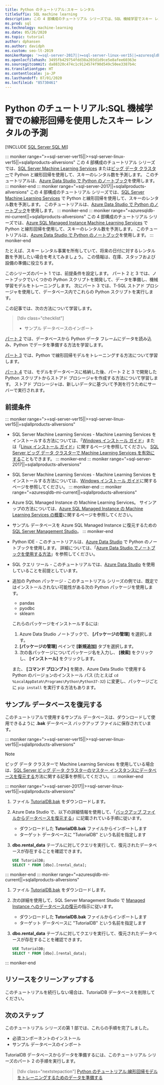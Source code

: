 ```yaml
---
title: Python のチュートリアル:スキー レンタル
titleSuffix: SQL machine learning
description: この 4 部構成のチュートリアル シリーズでは、SQL 機械学習でスキー レンタルを予測する線形回帰モデルを Python で構築します。
ms.prod: sql
ms.technology: machine-learning
ms.date: 05/26/2020
ms.topic: tutorial
author: dphansen
ms.author: davidph
ms.custom: seo-lt-2019
monikerRange: '>=sql-server-2017||>=sql-server-linux-ver15||=azuresqldb-mi-current||=sqlallproducts-allversions'
ms.openlocfilehash: 3495fb429754fdd38a203d1d9ce5e8afee60363e
ms.sourcegitcommit: da88320c474c1c9124574f90d549c50ee3387b4c
ms.translationtype: HT
ms.contentlocale: ja-JP
ms.lasthandoff: 07/01/2020
ms.locfileid: "85730461"
---
```

# <a name="python-tutorial-predict-ski-rental-with-linear-regression-with-sql-machine-learning"></a>Python のチュートリアル:SQL 機械学習での線形回帰を使用したスキー レンタルの予測
[!INCLUDE [SQL Server SQL MI](../../includes/applies-to-version/sql-asdbmi.md)]

::: moniker range=">=sql-server-ver15||>=sql-server-linux-ver15||=sqlallproducts-allversions"
この 4 部構成のチュートリアル シリーズでは、[SQL Server Machine Learning Services](../sql-server-machine-learning-services.md) または[ビッグ データ クラスター](../../big-data-cluster/machine-learning-services.md)で Python と線形回帰を使用して、スキーのレンタル数を予測します。 このチュートリアルは、[Azure Data Studio で Python のノートブック](../../azure-data-studio/sql-notebooks.md)を使用します。
::: moniker-end
::: moniker range="=sql-server-2017||=sqlallproducts-allversions"
この 4 部構成のチュートリアル シリーズでは、[SQL Server Machine Learning Services](../sql-server-machine-learning-services.md) で Python と線形回帰を使用して、スキーのレンタル数を予測します。 このチュートリアルは、[Azure Data Studio で Python のノートブック](../../azure-data-studio/sql-notebooks.md)を使用します。
::: moniker-end
::: moniker range="=azuresqldb-mi-current||=sqlallproducts-allversions"
この 4 部構成のチュートリアル シリーズでは、[Azure SQL Managed Instance Machine Learning Services](/azure/azure-sql/managed-instance/machine-learning-services-overview) で Python と線形回帰を使用して、スキーのレンタル数を予測します。 このチュートリアルは、[Azure Data Studio で Python のノートブック](../../azure-data-studio/sql-notebooks.md)を使用します。
::: moniker-end

たとえば、スキー レンタル事業を所有していて、将来の日付に対するレンタル数を予測したい場合を考えてみましょう。 この情報は、在庫、スタッフおよび設備の準備に役立ちます。

このシリーズのパート 1 では、前提条件を設定します。 パート 2 と 3 では、ノートブックでいくつかの Python スクリプトを開発して、データを準備し、機械学習モデルをトレーニングします。 次にパート 3 では、T-SQL ストアド プロシージャを使用して、データベース内でこれらの Python スクリプトを実行します。

この記事では、次の方法について学習します。

> [!div class="checklist"]
> * サンプル データベースのインポート

[パート 2](python-ski-rental-linear-regression-prepare-data.md) では、データベースから Python データ フレームにデータを読み込み、Python でデータを準備する方法を学習します。

[パート 3](python-ski-rental-linear-regression-train-model.md) では、Python で線形回帰モデルをトレーニングする方法について学習します。

[パート 4](python-ski-rental-linear-regression-deploy-model.md) では、モデルをデータベースに格納した後、パート 2 と 3 で開発した Python スクリプトからストアド プロシージャを作成する方法について学習します。 ストアド プロシージャは、新しいデータに基づいて予測を行うためにサーバーで実行されます。

## <a name="prerequisites"></a>前提条件

::: moniker range=">=sql-server-ver15||>=sql-server-linux-ver15||=sqlallproducts-allversions"
* SQL Server Machine Learning Services - Machine Learning Services をインストールする方法については、「[Windows インストール ガイド](../install/sql-machine-learning-services-windows-install.md)」または「[Linux インストール ガイド](../../linux/sql-server-linux-setup-machine-learning.md?toc=%2Fsql%2Fmachine-learning%2Ftoc.json)」に関するページを参照してください。 [SQL Server ビッグ データ クラスターで Machine Learning Services を有効にする](../../big-data-cluster/machine-learning-services.md)こともできます。
::: moniker-end
::: moniker range="=sql-server-2017||=sqlallproducts-allversions"
* SQL Server Machine Learning Services - Machine Learning Services をインストールする方法については、[Windows インストール ガイド](../install/sql-machine-learning-services-windows-install.md)に関するページを参照してください。 
::: moniker-end
::: moniker range="=azuresqldb-mi-current||=sqlallproducts-allversions"
* Azure SQL Managed Instance の Machine Learning Services。 サインアップの方法については、[Azure SQL Managed Instance の Machine Learning Services の概要](/azure/azure-sql/managed-instance/machine-learning-services-overview)に関するページを参照してください。

* サンプル データベースを Azure SQL Managed Instance に復元するための [SQL Server Management Studio](../../ssms/download-sql-server-management-studio-ssms.md)。
::: moniker-end

* Python IDE - このチュートリアルは、[Azure Data Studio](../../azure-data-studio/what-is.md) で Python のノートブックを使用します。 詳細については、「[Azure Data Studio でノートブックを使用する方法](../../azure-data-studio/sql-notebooks.md)」を参照してください。

* SQL クエリ ツール - このチュートリアルでは、[Azure Data Studio](../../azure-data-studio/what-is.md) を使用していることを前提としています。

* 追加の Python パッケージ - このチュートリアル シリーズの例では、既定ではインストールされない可能性がある次の Python パッケージを使用します。

  * pandas
  * pyodbc
  * sklearn

  これらのパッケージをインストールするには:
  1. Azure Data Studio ノートブックで、 **[パッケージの管理]** を選択します。
  2. **[パッケージの管理]** ペインで **[新規追加]** タブを選択します。
  3. 次の各パッケージについてパッケージ名を入力し、 **[検索]** をクリックし、 **[インストール]** をクリックします。

  また、 **[コマンド プロンプト]** を開き、Azure Data Studio で使用する Python のバージョンのインストール パス (たとえば `cd %LocalAppData%\Programs\Python\Python37-32`) に変更し、パッケージごとに `pip install` を実行する方法もあります。

## <a name="restore-the-sample-database"></a>サンプル データベースを復元する

このチュートリアルで使用するサンプル データベースは、ダウンロードして使用できるように **.bak** データベース バックアップ ファイルに保存されています。

::: moniker range=">=sql-server-ver15||>=sql-server-linux-ver15||=sqlallproducts-allversions"
> [!NOTE]
> ビッグ データ クラスターで Machine Learning Services を使用している場合は、[SQL Server ビッグ データ クラスターのマスター インスタンスにデータベースを復元する](../../big-data-cluster/data-ingestion-restore-database.md)方法に関する記事を参照してください。
::: moniker-end

::: moniker range=">=sql-server-2017||>=sql-server-linux-ver15||=sqlallproducts-allversions"
1. ファイル [TutorialDB.bak](https://sqlchoice.blob.core.windows.net/sqlchoice/static/TutorialDB.bak) をダウンロードします。

1. Azure Data Studio で、以下の詳細情報を使用して、「[バックアップ ファイルからデータベースを復元する](../../azure-data-studio/tutorial-backup-restore-sql-server.md#restore-a-database-from-a-backup-file)」に記載されている手順に従います。

   * ダウンロードした **TutorialDB.bak** ファイルからインポートします
   * ターゲット データベースに "TutorialDB" という名前を指定します

1. **dbo.rental_data** テーブルに対してクエリを実行して、復元されたデータベースが存在することを確認できます。

   ```sql
   USE TutorialDB;
   SELECT * FROM [dbo].[rental_data];
   ```
::: moniker-end
::: moniker range="=azuresqldb-mi-current||=sqlallproducts-allversions"
1. ファイル [TutorialDB.bak](https://sqlchoice.blob.core.windows.net/sqlchoice/static/TutorialDB.bak) をダウンロードします。

1. 次の詳細を使用して、SQL Server Management Studio で [Managed Instance へのデータベースの復元](/azure/sql-database/sql-database-managed-instance-get-started-restore)の指示に従います。

   * ダウンロードした **TutorialDB.bak** ファイルからインポートします
   * ターゲット データベースに "TutorialDB" という名前を指定します

1. **dbo.rental_data** テーブルに対してクエリを実行して、復元されたデータベースが存在することを確認できます。

   ```sql
   USE TutorialDB;
   SELECT * FROM [dbo].[rental_data];
   ```
::: moniker-end

## <a name="clean-up-resources"></a>リソースをクリーンアップする

このチュートリアルを続行しない場合は、TutorialDB データベースを削除してください。

## <a name="next-steps"></a>次のステップ

このチュートリアル シリーズの第 1 部では、これらの手順を完了しました。

* 必須コンポーネントのインストール
* サンプル データベースのインポート

TutorialDB データベースからデータを準備するには、このチュートリアル シリーズのパート 2 の手順を実行します。

> [!div class="nextstepaction"]
> [Python のチュートリアル:線形回帰モデルをトレーニングするためのデータを準備する](python-ski-rental-linear-regression-prepare-data.md)